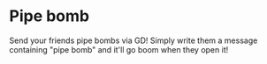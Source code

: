 # Pipe bomb

Send your friends pipe bombs via GD! Simply write them a message containing "pipe bomb" and it'll go boom when they open it!
